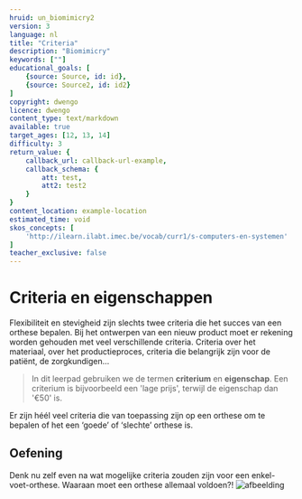 ```yaml
---
hruid: un_biomimicry2
version: 3
language: nl
title: "Criteria"
description: "Biomimicry"
keywords: [""]
educational_goals: [
    {source: Source, id: id}, 
    {source: Source2, id: id2}
]
copyright: dwengo
licence: dwengo
content_type: text/markdown
available: true
target_ages: [12, 13, 14]
difficulty: 3
return_value: {
    callback_url: callback-url-example,
    callback_schema: {
        att: test,
        att2: test2
    }
}
content_location: example-location
estimated_time: void
skos_concepts: [
    'http://ilearn.ilabt.imec.be/vocab/curr1/s-computers-en-systemen'
]
teacher_exclusive: false
---
```


# Criteria en eigenschappen

Flexibiliteit en stevigheid zijn slechts twee criteria die het succes van een orthese bepalen. Bij het ontwerpen van een nieuw product moet er rekening worden gehouden met veel verschillende criteria. Criteria over het materiaal, over het productieproces, criteria die belangrijk zijn voor de patiënt, de zorgkundigen… 

> In dit leerpad gebruiken we de termen **criterium** en **eigenschap**. Een criterium is bijvoorbeeld een 'lage prijs', terwijl de eigenschap dan '€50' is. 

Er zijn héél veel criteria die van toepassing zijn op een orthese om te bepalen of het een ‘goede’ of ‘slechte’ orthese is.

## Oefening
Denk nu zelf even na wat mogelijke criteria zouden zijn voor een enkel-voet-orthese. 
Waaraan moet een orthese allemaal voldoen?! 
![](embed/malleloc2.jpg "afbeelding")
